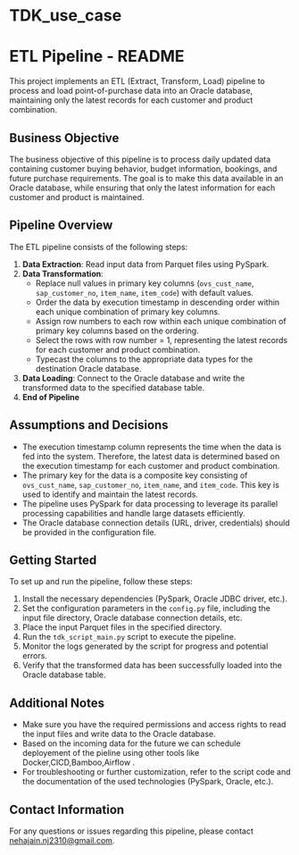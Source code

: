 # TDK_use_case
# ETL Pipeline - README

This project implements an ETL (Extract, Transform, Load) pipeline to process and load point-of-purchase data into an Oracle database, maintaining only the latest records for each customer and product combination.

## Business Objective

The business objective of this pipeline is to process daily updated data containing customer buying behavior, budget information, bookings, and future purchase requirements. The goal is to make this data available in an Oracle database, while ensuring that only the latest information for each customer and product is maintained.

## Pipeline Overview

The ETL pipeline consists of the following steps:

1. **Data Extraction**: Read input data from Parquet files using PySpark.
2. **Data Transformation**:
   - Replace null values in primary key columns (`ovs_cust_name`, `sap_customer_no`, `item_name`, `item_code`) with default values.
   - Order the data by execution timestamp in descending order within each unique combination of primary key columns.
   - Assign row numbers to each row within each unique combination of primary key columns based on the ordering.
   - Select the rows with row number = 1, representing the latest records for each customer and product combination.
   - Typecast the columns to the appropriate data types for the destination Oracle database.
3. **Data Loading**: Connect to the Oracle database and write the transformed data to the specified database table.
4. **End of Pipeline**

## Assumptions and Decisions

- The execution timestamp column represents the time when the data is fed into the system. Therefore, the latest data is determined based on the execution timestamp for each customer and product combination.
- The primary key for the data is a composite key consisting of `ovs_cust_name`, `sap_customer_no`, `item_name`, and `item_code`. This key is used to identify and maintain the latest records.
- The pipeline uses PySpark for data processing to leverage its parallel processing capabilities and handle large datasets efficiently.
- The Oracle database connection details (URL, driver, credentials) should be provided in the configuration file.

## Getting Started

To set up and run the pipeline, follow these steps:

1. Install the necessary dependencies (PySpark, Oracle JDBC driver, etc.).
2. Set the configuration parameters in the `config.py` file, including the input file directory, Oracle database connection details, etc.
3. Place the input Parquet files in the specified directory.
4. Run the `tdk_script_main.py` script to execute the pipeline.
5. Monitor the logs generated by the script for progress and potential errors.
6. Verify that the transformed data has been successfully loaded into the Oracle database table.

## Additional Notes

- Make sure you have the required permissions and access rights to read the input files and write data to the Oracle database.
- Based on the incoming data for the future we can schedule deployement of the pieline using other tools like Docker,CICD,Bamboo,Airflow .
- For troubleshooting or further customization, refer to the script code and the documentation of the used technologies (PySpark, Oracle, etc.).

## Contact Information

For any questions or issues regarding this pipeline, please contact nehajain.nj2310@gmail.com.
